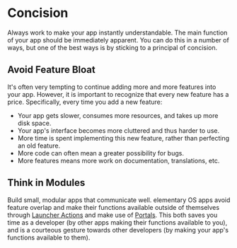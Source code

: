 # Concision

Always work to make your app instantly understandable. The main function of your app should be immediately apparent. You can do this in a number of ways, but one of the best ways is by sticking to a principal of concision.

## Avoid Feature Bloat

It's often very tempting to continue adding more and more features into your app. However, it is important to recognize that every new feature has a price. Specifically, every time you add a new feature:

* Your app gets slower, consumes more resources, and takes up more disk space.
* Your app's interface becomes more cluttered and thus harder to use.
* More time is spent implementing this new feature, rather than perfecting an old feature.
* More code can often mean a greater possibility for bugs.
* More features means more work on documentation, translations, etc.

## Think in Modules

Build small, modular apps that communicate well. elementary OS apps avoid feature overlap and make their functions available outside of themselves through [Launcher Actions](https://docs.elementary.io/develop/apis/launchers#actions) and make use of [Portals](https://docs.flatpak.org/en/latest/portal-api-reference.html). This both saves you time as a developer \(by other apps making their functions available to you\), and is a courteous gesture towards other developers \(by making your app's functions available to them\).

